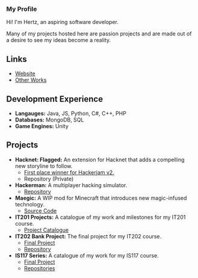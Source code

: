 ### My Profile

Hi! I'm Hertz, an aspiring software developer.

Many of my projects hosted here are passion projects and are made out of a desire to see my ideas become a reality.

## Links
- [Website](https://hashbeep.github.io)
- [Other Works](https://hashbeep.itch.io)

## Development Experience
- **Langauges:** Java, JS, Python, C#, C++, PHP
- **Databases:** MongoDB, SQL
- **Game Engines:** Unity

## Projects
- **Hacknet: Flagged:** An extension for Hacknet that adds a compelling new storyline to follow.
    - [First place winner for Hackerjam v2.](https://store.steampowered.com/news/app/365450/view/2515772501355319473)
    - Repository (Private)
- **Hackerman:** A multiplayer hacking simulator.
    - [Repository](https://github.com/Modulations/hackerman)
- **Maegic:** A WIP mod for Minecraft that introduces new magic-infused technology.
    - [Source Code](https://github.com/Modulations/Maegic)
- **IT201 Projects:** A catalogue of my work and milestones for my IT201 course.
    - [Project Catalogue](https://hashbeep.itch.io)
- **IT202 Bank Project:** The final project for my IT202 course.
    - [Final Project](https://lad5-prod.herokuapp.com)
    - [Repository](https://github.com/Modulations/IT202-003)
- **IS117 Series:** A catalogue of my work for my IS117 course.
    - [Final Project](https://lad5.github.io/P4/)
    - [Repositories](https://github.com/lad5)

<!--
**Modulations/Modulations** is a ✨ _special_ ✨ repository because its `README.md` (this file) appears on your GitHub profile.

Here are some ideas to get you started:

- 🔭 I’m currently working on ...
- 🌱 I’m currently learning ...
- 👯 I’m looking to collaborate on ...
- 🤔 I’m looking for help with ...
- 💬 Ask me about ...
- 📫 How to reach me: ...
- 😄 Pronouns: ...
- ⚡ Fun fact: ...
-->
